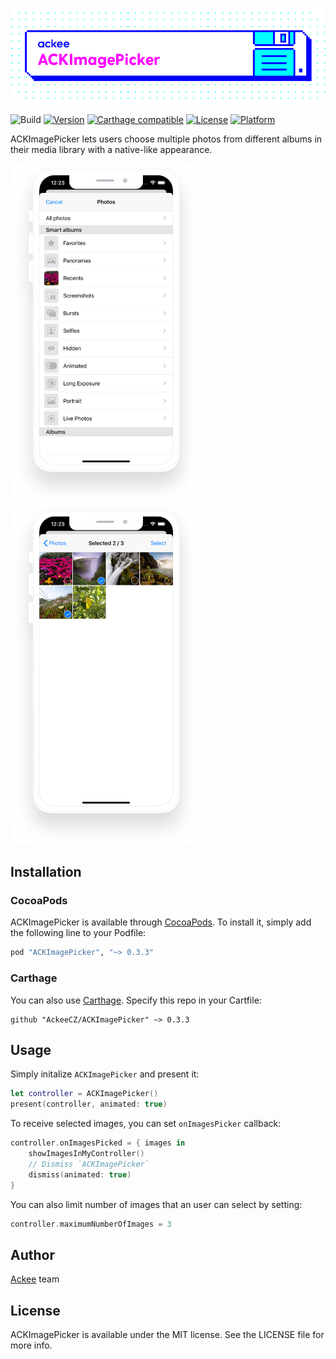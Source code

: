 ![ackee|ACKImagePicker](Resources/cover-image.png)

![Build](https://github.com/AckeeCZ/ACKImagePicker/workflows/Build/badge.svg)
[![Version](https://img.shields.io/cocoapods/v/ACKImagePicker.svg?style=flat)](http://cocoapods.org/pods/ACKImagePicker)
[![Carthage compatible](https://img.shields.io/badge/Carthage-compatible-4BC51D.svg?style=flat)](https://github.com/Carthage/Carthage)
[![License](https://img.shields.io/cocoapods/l/ACKImagePicker.svg?style=flat)](http://cocoapods.org/pods/ACKImagePicker)
[![Platform](https://img.shields.io/cocoapods/p/ACKImagePicker.svg?style=flat)](http://cocoapods.org/pods/ACKImagePicker)

ACKImagePicker lets users choose multiple photos from different albums in their media library with a native-like appearance.

<img src="Resources/ackimagepicker_1.png" width="300"> <img src="Resources/ackimagepicker_2.png" width="300">

## Installation

### CocoaPods

ACKImagePicker is available through [CocoaPods](http://cocoapods.org). To install it, simply add the following line to your Podfile:

```ruby
pod "ACKImagePicker", "~> 0.3.3"
```


### Carthage

You can also use [Carthage](https://github.com/Carthage/Carthage). Specify this repo in your Cartfile:

```
github "AckeeCZ/ACKImagePicker" ~> 0.3.3
```

## Usage

Simply initalize `ACKImagePicker` and present it:
```swift
let controller = ACKImagePicker()
present(controller, animated: true)
```

To receive selected images, you can set `onImagesPicker` callback:
```swift
controller.onImagesPicked = { images in
    showImagesInMyController()
    // Dismiss `ACKImagePicker`
    dismiss(animated: true)
}
```

You can also limit number of images that an user can select by setting:
```swift
controller.maximumNumberOfImages = 3
```

## Author

[Ackee](https://ackee.cz) team

## License

ACKImagePicker is available under the MIT license. See the LICENSE file for more info.

[1]:	https://twitter.com/AckeeCZ
